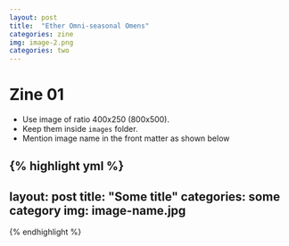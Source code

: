 ```yaml
---
layout: post
title:  "Ether Omni-seasonal Omens"
categories: zine
img: image-2.png
categories: two
---
```

# Zine 01



- Use image of ratio 400x250 (800x500).
- Keep them inside ``images`` folder.
- Mention image name in the front matter as shown below

{% highlight yml %}
---
layout: post
title:  "Some title"
categories: some category
img: image-name.jpg
---
{% endhighlight %}
